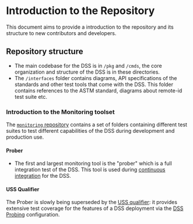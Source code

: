 # Introduction to the Repository

This document aims to provide a introduction to the repository and its structure to new contributors and developers.

## Repository structure

- The main codebase for the DSS is in `/pkg` and `/cmds`, the core organization and structure of the DSS is in these directories.
- The `/interfaces` folder contains diagrams, API specifications of the standards and other test tools that come with the DSS. This folder contains references to the ASTM standard, diagrams about remote-id test suite etc.

### Introduction to the Monitoring toolset

The [`monitoring` repository](https://github.com/interuss/monitoring) contains a set of folders containing different test suites to test different capabilities of the DSS during development and production use.

#### Prober

- The first and largest monitoring tool is the "prober" which is a full integration test of the DSS.  This tool is used during [continuous integration](.github/workflows/CI.md) for the DSS.

#### USS Qualifier

The Prober is slowly being superseded by the [USS qualifier](https://github.com/interuss/monitoring/tree/main/monitoring/uss_qualifier):
it provides extensive test coverage for the features of a DSS deployment via the [DSS Probing](https://github.com/interuss/monitoring/blob/main/monitoring/uss_qualifier/configurations/dev/dss_probing.yaml) configuration.
